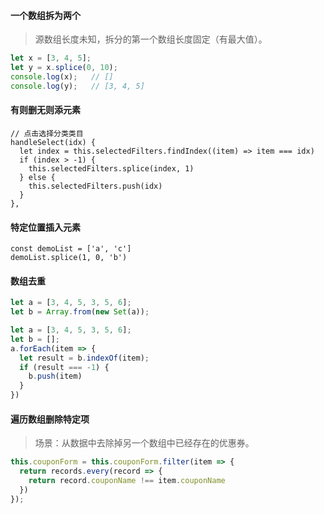 

#### 一个数组拆为两个

> 源数组长度未知，拆分的第一个数组长度固定（有最大值）。

```javascript
let x = [3, 4, 5];
let y = x.splice(0, 10);
console.log(x);   // []
console.log(y);   // [3, 4, 5]
```



#### 有则删无则添元素

```react
// 点击选择分类类目
handleSelect(idx) {
  let index = this.selectedFilters.findIndex((item) => item === idx)
  if (index > -1) {
    this.selectedFilters.splice(index, 1)
  } else {
    this.selectedFilters.push(idx)
  }
},
```



#### 特定位置插入元素

```react
const demoList = ['a', 'c']
demoList.splice(1, 0, 'b')
```





#### 数组去重  

```javascript
let a = [3, 4, 5, 3, 5, 6];
let b = Array.from(new Set(a));
```

```javascript
let a = [3, 4, 5, 3, 5, 6];
let b = [];
a.forEach(item => {
  let result = b.indexOf(item);
  if (result === -1) {
    b.push(item)
  }
})
```



#### 遍历数组删除特定项

> 场景：从数据中去除掉另一个数组中已经存在的优惠券。

```javascript
this.couponForm = this.couponForm.filter(item => {
  return records.every(record => {
    return record.couponName !== item.couponName
  })
});
```









